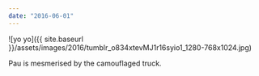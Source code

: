 ```yaml
---
date: "2016-06-01"
---
```


![yo yo]({{ site.baseurl }}/assets/images/2016/tumblr_o834xtevMJ1r16syio1_1280-768x1024.jpg)

Pau is mesmerised by the camouflaged truck.
